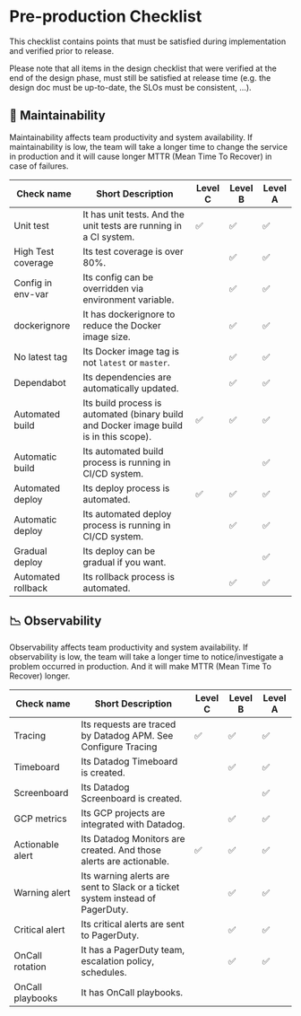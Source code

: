 # Pre-production Checklist

This checklist contains points that must be satisfied during implementation and verified prior to release.

Please note that all items in the design checklist that were verified at the end of the design phase, must still be satisfied at release time (e.g. the design doc must be up-to-date, the SLOs must be consistent, ...).

## 🔧 Maintainability

Maintainability affects team productivity and system availability. If maintainability is low, the team will take a longer time to change the service in production and it will cause longer MTTR (Mean Time To Recover) in case of failures.

| Check name          | Short Description                                              | Level C | Level B | Level A |
|---------------------|----------------------------------------------------------------|---------|---------|---------|
| Unit test           | It has unit tests. And the unit tests are running in a CI system. | ✅       | ✅       | ✅       |
| High Test coverage  | Its test coverage is over 80%.                                  |         | ✅       | ✅       |
| Config in env-var   | Its config can be overridden via environment variable.         |         | ✅       | ✅       |
| dockerignore        | It has dockerignore to reduce the Docker image size.           |         | ✅       | ✅       |
| No latest tag       | Its Docker image tag is not `latest` or `master`.              |         | ✅       | ✅       |
| Dependabot          | Its dependencies are automatically updated.                    |         | ✅       | ✅       |
| Automated build     | Its build process is automated (binary build and Docker image build is in this scope). | ✅       | ✅       | ✅       |
| Automatic build     | Its automated build process is running in CI/CD system.        |         |         | ✅       |
| Automated deploy    | Its deploy process is automated.                               | ✅       | ✅       | ✅       |
| Automatic deploy    | Its automated deploy process is running in CI/CD system.       |         | ✅       | ✅       |
| Gradual deploy      | Its deploy can be gradual if you want.                         |         |         | ✅       |
| Automated rollback  | Its rollback process is automated.                             |         | ✅       | ✅       |

## 📉 Observability

Observability affects team productivity and system availability. If observability is low, the team will take a longer time to notice/investigate a problem occurred in production. And it will make MTTR (Mean Time To Recover) longer.

| Check name          | Short Description                                              | Level C | Level B | Level A |
|---------------------|----------------------------------------------------------------|---------|---------|---------|
| Tracing             | Its requests are traced by Datadog APM. See Configure Tracing  | ✅       | ✅       | ✅       |
| Timeboard           | Its Datadog Timeboard is created.                             |         | ✅       | ✅       |
| Screenboard         | Its Datadog Screenboard is created.                           |         |         | ✅       |
| GCP metrics         | Its GCP projects are integrated with Datadog.                 |         | ✅       | ✅       |
| Actionable alert    | Its Datadog Monitors are created. And those alerts are actionable. | ✅       | ✅       | ✅       |
| Warning alert       | Its warning alerts are sent to Slack or a ticket system instead of PagerDuty. |         | ✅       | ✅       |
| Critical alert      | Its critical alerts are sent to PagerDuty.                    |         | ✅       | ✅       |
| OnCall rotation     | It has a PagerDuty team, escalation policy, schedules.        |         | ✅       | ✅       |
| OnCall playbooks    | It has OnCall playbooks.                                      |         |
